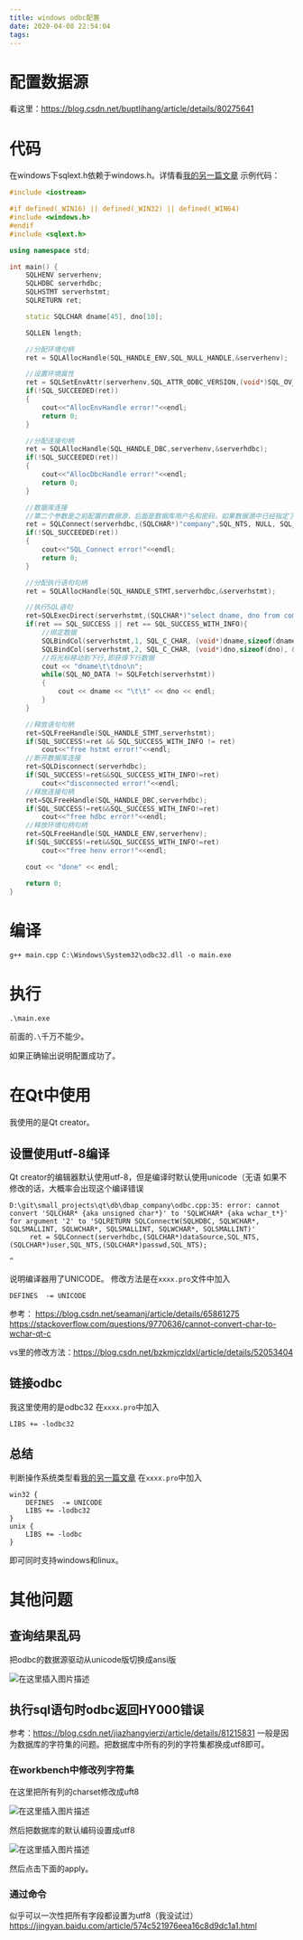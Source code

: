 ```yaml
---
title: windows odbc配置
date: 2020-04-08 22:54:04
tags:
---
```


# 配置数据源
看这里：<https://blog.csdn.net/buptlihang/article/details/80275641>

# 代码
在windows下sqlext.h依赖于windows.h。详情看[我的另一篇文章](https://blog.csdn.net/qq_41961459/article/details/105399612)
示例代码：
```cpp
#include <iostream>

#if defined(_WIN16) || defined(_WIN32) || defined(_WIN64)
#include <windows.h>
#endif
#include <sqlext.h>

using namespace std;

int main() {
    SQLHENV serverhenv;
    SQLHDBC serverhdbc;
    SQLHSTMT serverhstmt;
    SQLRETURN ret;

    static SQLCHAR dname[45], dno[10];

    SQLLEN length;

    //分配环境句柄
    ret = SQLAllocHandle(SQL_HANDLE_ENV,SQL_NULL_HANDLE,&serverhenv);

    //设置环境属性
    ret = SQLSetEnvAttr(serverhenv,SQL_ATTR_ODBC_VERSION,(void*)SQL_OV_ODBC3,0);
    if(!SQL_SUCCEEDED(ret))
    {
        cout<<"AllocEnvHandle error!"<<endl;
		return 0;
    }

    //分配连接句柄
    ret = SQLAllocHandle(SQL_HANDLE_DBC,serverhenv,&serverhdbc);
    if(!SQL_SUCCEEDED(ret))
    {
        cout<<"AllocDbcHandle error!"<<endl;
		return 0;
    }

    //数据库连接
    //第二个参数是之前配置的数据源，后面是数据库用户名和密码，如果数据源中已经指定了就直接写NULL即可。
    ret = SQLConnect(serverhdbc,(SQLCHAR*)"company",SQL_NTS, NULL, SQL_NTS, NULL, SQL_NTS);
    if(!SQL_SUCCEEDED(ret))
    {
        cout<<"SQL_Connect error!"<<endl;
		return 0;
    }

    //分配执行语句句柄
    ret = SQLAllocHandle(SQL_HANDLE_STMT,serverhdbc,&serverhstmt);

    //执行SQL语句
    ret=SQLExecDirect(serverhstmt,(SQLCHAR*)"select dname, dno from company.department;",SQL_NTS);
    if(ret == SQL_SUCCESS || ret == SQL_SUCCESS_WITH_INFO){
        //绑定数据
        SQLBindCol(serverhstmt,1, SQL_C_CHAR, (void*)dname,sizeof(dname), &length);
        SQLBindCol(serverhstmt,2, SQL_C_CHAR, (void*)dno,sizeof(dno), &length);
        //将光标移动到下行,即获得下行数据
        cout << "dname\t\tdno\n";
        while(SQL_NO_DATA != SQLFetch(serverhstmt))
        {
            cout << dname << "\t\t" << dno << endl;
        }
    }

    //释放语句句柄
    ret=SQLFreeHandle(SQL_HANDLE_STMT,serverhstmt);
    if(SQL_SUCCESS!=ret && SQL_SUCCESS_WITH_INFO != ret)
        cout<<"free hstmt error!"<<endl;
    //断开数据库连接
    ret=SQLDisconnect(serverhdbc);
    if(SQL_SUCCESS!=ret&&SQL_SUCCESS_WITH_INFO!=ret)
        cout<<"disconnected error!"<<endl;
    //释放连接句柄
    ret=SQLFreeHandle(SQL_HANDLE_DBC,serverhdbc);
    if(SQL_SUCCESS!=ret&&SQL_SUCCESS_WITH_INFO!=ret)
        cout<<"free hdbc error!"<<endl;
    //释放环境句柄句柄
    ret=SQLFreeHandle(SQL_HANDLE_ENV,serverhenv);
    if(SQL_SUCCESS!=ret&&SQL_SUCCESS_WITH_INFO!=ret)
        cout<<"free henv error!"<<endl;

    cout << "done" << endl;

    return 0;
}
```

# 编译
```shell
g++ main.cpp C:\Windows\System32\odbc32.dll -o main.exe
```

# 执行
```shell
.\main.exe
```
前面的```.\```千万不能少。

如果正确输出说明配置成功了。

# 在Qt中使用
我使用的是Qt creator。

## 设置使用utf-8编译
Qt creator的编辑器默认使用utf-8，但是编译时默认使用unicode（无语
如果不修改的话，大概率会出现这个编译错误
```
D:\git\small_projects\qt\db\dbap_company\odbc.cpp:35: error: cannot convert 'SQLCHAR* {aka unsigned char*}' to 'SQLWCHAR* {aka wchar_t*}' for argument '2' to 'SQLRETURN SQLConnectW(SQLHDBC, SQLWCHAR*, SQLSMALLINT, SQLWCHAR*, SQLSMALLINT, SQLWCHAR*, SQLSMALLINT)'
     ret = SQLConnect(serverhdbc,(SQLCHAR*)dataSource,SQL_NTS,(SQLCHAR*)user,SQL_NTS,(SQLCHAR*)passwd,SQL_NTS);
                                                                                                             ^
```
说明编译器用了UNICODE。
修改方法是在```xxxx.pro```文件中加入
```
DEFINES  -= UNICODE
```
参考：
<https://blog.csdn.net/seamanj/article/details/65861275>
<https://stackoverflow.com/questions/9770636/cannot-convert-char-to-wchar-qt-c>

vs里的修改方法：<https://blog.csdn.net/bzkmjczldxl/article/details/52053404>

## 链接odbc
我这里使用的是odbc32
在```xxxx.pro```中加入
```
LIBS += -lodbc32
```

## 总结
判断操作系统类型看[我的另一篇文章](https://blog.csdn.net/qq_41961459/article/details/105401011)
在```xxxx.pro```中加入
```
win32 {
    DEFINES  -= UNICODE
    LIBS += -lodbc32
}
unix {
    LIBS += -lodbc
}
```
即可同时支持windows和linux。

# 其他问题
## 查询结果乱码
把odbc的数据源驱动从unicode版切换成ansi版

![在这里插入图片描述](https://img-blog.csdnimg.cn/20200409111022529.png?x-oss-process=image/watermark,type_ZmFuZ3poZW5naGVpdGk,shadow_10,text_aHR0cHM6Ly9ibG9nLmNzZG4ubmV0L3FxXzQxOTYxNDU5,size_16,color_FFFFFF,t_70)

## 执行sql语句时odbc返回HY000错误
参考：<https://blog.csdn.net/jiazhangyierzi/article/details/81215831>
一般是因为数据库的字符集的问题。把数据库中所有的列的字符集都换成utf8即可。
### 在workbench中修改列字符集
在这里把所有列的charset修改成uft8

![在这里插入图片描述](https://img-blog.csdnimg.cn/20200409111836367.png?x-oss-process=image/watermark,type_ZmFuZ3poZW5naGVpdGk,shadow_10,text_aHR0cHM6Ly9ibG9nLmNzZG4ubmV0L3FxXzQxOTYxNDU5,size_16,color_FFFFFF,t_70)

然后把数据库的默认编码设置成utf8

![在这里插入图片描述](https://img-blog.csdnimg.cn/2020040911264782.png?x-oss-process=image/watermark,type_ZmFuZ3poZW5naGVpdGk,shadow_10,text_aHR0cHM6Ly9ibG9nLmNzZG4ubmV0L3FxXzQxOTYxNDU5,size_16,color_FFFFFF,t_70)

然后点击下面的apply。

### 通过命令
似乎可以一次性把所有字段都设置为utf8（我没试过）
<https://jingyan.baidu.com/article/574c521976eea16c8d9dc1a1.html>
